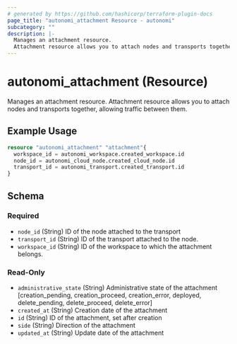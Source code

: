 ```yaml
---
# generated by https://github.com/hashicorp/terraform-plugin-docs
page_title: "autonomi_attachment Resource - autonomi"
subcategory: ""
description: |-
  Manages an attachment resource.
  Attachment resource allows you to attach nodes and transports together, allowing traffic between them.
---
```


# autonomi_attachment (Resource)

Manages an attachment resource.
Attachment resource allows you to attach nodes and transports together, allowing traffic between them.

## Example Usage

```terraform
resource "autonomi_attachment" "attachment"{
  workspace_id = autonomi_workspace.created_workspace.id
  node_id = autonomi_cloud_node.created_cloud_node.id
  transport_id = autonomi_transport.created_transport.id
}
```

<!-- schema generated by tfplugindocs -->
## Schema

### Required

- `node_id` (String) ID of the node attached to the transport
- `transport_id` (String) ID of the transport attached to the node.
- `workspace_id` (String) ID of the workspace to which the attachment belongs.

### Read-Only

- `administrative_state` (String) Administrative state of the attachment [creation_pending, creation_proceed, creation_error,
deployed, delete_pending, delete_proceed, delete_error]
- `created_at` (String) Creation date of the attachment
- `id` (String) ID of the attachment, set after creation
- `side` (String) Direction of the attachment
- `updated_at` (String) Update date of the attachment
